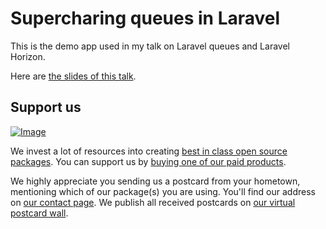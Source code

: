 # Supercharing queues in Laravel

This is the demo app used in my talk on Laravel queues and Laravel Horizon.

Here are [the slides of this talk](https://speakerdeck.com/freekmurze/managing-queues-with-laravel-horizon-afup). 

## Support us

[![Image](https://github-ads.s3.eu-central-1.amazonaws.com/laravel-queues-demo-app.jpg)](https://spatie.be/github-ad-click/laravel-queues-demo-app)

We invest a lot of resources into creating [best in class open source packages](https://spatie.be/open-source). You can support us by [buying one of our paid products](https://spatie.be/open-source/support-us).

We highly appreciate you sending us a postcard from your hometown, mentioning which of our package(s) you are using. You'll find our address on [our contact page](https://spatie.be/about-us). We publish all received postcards on [our virtual postcard wall](https://spatie.be/open-source/postcards).
